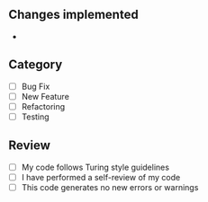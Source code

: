 ## Changes implemented
- 

## Category
- [ ] Bug Fix
- [ ] New Feature
- [ ] Refactoring
- [ ] Testing

## Review
- [ ] My code follows Turing style guidelines
- [ ] I have performed a self-review of my code
- [ ] This code generates no new errors or warnings
